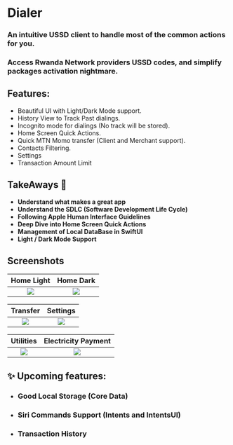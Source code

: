 # Dialer

### An intuitive USSD client to handle most of the common actions for you.
### Access Rwanda Network providers USSD codes, and simplify packages activation nightmare.


## Features:
* Beautiful UI with Light/Dark Mode support.
* History View to Track Past dialings.
* Incognito mode for dialings (No track will be stored).
* Home Screen Quick Actions.
* Quick MTN Momo transfer (Client and Merchant support).
* Contacts Filtering.
* Settings
* Transaction Amount Limit 

## TakeAways 🚀

- **Understand what makes a great app**
- **Understand the SDLC (Software Development Life Cycle)**
- **Following Apple Human Interface Guidelines**
- **Deep Dive into Home Screen Quick Actions**
- **Management of Local DataBase in SwiftUI**
- **Light / Dark Mode Support**

## Screenshots

Home Light                 |  Home Dark
:-------------------------:|:-------------------------:
![](../Shots/light.png)  |  ![](../Shots/dark.png)

Transfer                    |  Settings
:-------------------------:|:-------------------------:
![](../Shots/send.png)  |  ![](../Shots/settings.png)

Utilities                  |  Electricity Payment
:-------------------------:|:-------------------------:
![](../Shots/utilities.png)  |  ![](../Shots/electricity.png)
## ✨ Upcoming features:

* ### Good Local Storage (Core Data)
* ### Siri Commands Support (Intents and IntentsUI)
* ### Transaction History
